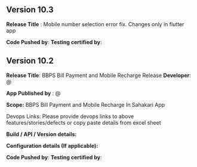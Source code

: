 ## Version **10.3**

**Release Title** : Mobile number selection error fix.
Changes only in flutter app

**Code Pushed by**:
**Testing certified by**: 

## Version **10.2**

**Release Title**: BBPS Bill Payment and Mobile Recharge Release
**Developer**: @

**App Published by** : @

**Scope:**
BBPS Bill Payment and Mobile Recharge In Sahakari App

Devops Links:
Please provide devops links to above features/stories/defects or copy paste details from excel sheet

**Build / API / Version details:**

**Configuration details (If applicable):**

**Code Pushed by**: 
**Testing certified by**: 